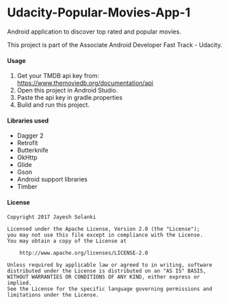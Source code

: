 # Udacity-Popular-Movies-App-1
Android application to discover top rated and popular movies.

This project is part of the Associate Android Developer Fast Track - Udacity.


#### Usage

1. Get your TMDB api key from: https://www.themoviedb.org/documentation/api
2. Open this project in Android Studio.
3. Paste the api key in gradle.properties
4. Build and run this project.

#### Libraries used
* Dagger 2
* Retrofit
* Butterknife
* OkHttp
* Glide
* Gson
* Android support libraries
* Timber

#### License
    Copyright 2017 Jayesh Solanki

    Licensed under the Apache License, Version 2.0 (the "License");
    you may not use this file except in compliance with the License.
    You may obtain a copy of the License at

        http://www.apache.org/licenses/LICENSE-2.0

    Unless required by applicable law or agreed to in writing, software
    distributed under the License is distributed on an "AS IS" BASIS,
    WITHOUT WARRANTIES OR CONDITIONS OF ANY KIND, either express or implied.
    See the License for the specific language governing permissions and
    limitations under the License.
